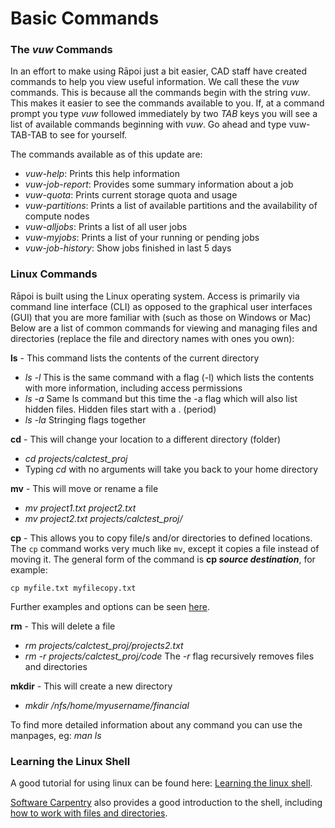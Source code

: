 # Basic Commands
### The _vuw_ Commands

In an effort to make using Rāpoi just a bit easier, CAD staff have created commands to help you view useful information.  We call these the _vuw_ commands.  This is because all the commands begin with the string _vuw_.  This makes it easier to see the commands available to you.  If, at a command prompt you type _vuw_ followed immediately by two _TAB_ keys you will see a list of available commands beginning with _vuw_.  Go ahead and type vuw-TAB-TAB to see for yourself.

The commands available as of this update are:

* _vuw-help_:            Prints this help information
* _vuw-job-report_:      Provides some summary information about a job
* _vuw-quota_:           Prints current storage quota and usage
* _vuw-partitions_:      Prints a list of available partitions and the availability of compute nodes
* _vuw-alljobs_:         Prints a list of all user jobs
* _vuw-myjobs_:          Prints a list of your running or pending jobs
* _vuw-job-history_:     Show jobs finished in last 5 days


### Linux Commands

Rāpoi is built using the Linux operating system. Access is primarily via command line interface (CLI) as opposed to the graphical user interfaces (GUI) that you are more familiar with (such as those on Windows or Mac) Below are a list of common commands for viewing and managing files and directories (replace the file and directory names with ones you own):

**ls** - This command lists the contents of the current directory
* _ls -l_ This is the same command with a flag (-l) which lists the contents with more information, including access permissions
* _ls -a_ Same ls command but this time the -a flag which will also list hidden files. Hidden files start with a . (period)
* _ls -la_ Stringing flags together

**cd** - This will change your location to a different directory (folder)
* _cd projects/calctest_proj_
* Typing _cd_ with no arguments will take you back to your home directory

**mv** - This will move or rename a file

* _mv project1.txt project2.txt_
* _mv project2.txt projects/calctest_proj/_

**cp** - This allows you to copy file/s and/or directories to defined locations. The ```cp``` command works very much like ```mv```, except it copies a file instead of moving it. 
The general form of the command is **cp _source destination_**, for example:

```cp myfile.txt myfilecopy.txt```

Further examples and options can be seen [here](https://www.howtoforge.com/linux-cp-command/).

**rm** - This will delete a file

* _rm projects/calctest_proj/projects2.txt_
* _rm -r projects/calctest_proj/code_
The _-r_ flag recursively removes files and directories

**mkdir** - This will create a new directory
* _mkdir /nfs/home/myusername/financial_

To find more detailed information about any command you can use the manpages,
eg:  _man ls_


### Learning the Linux Shell

A good tutorial for using linux can be found here:
[Learning the linux shell](http://linuxcommand.org/lc3_learning_the_shell.php).

[Software Carpentry](http://swcarpentry.github.io/shell-novice/) also provides a good introduction to the shell, including [how to work with files and directories](http://swcarpentry.github.io/shell-novice/03-create/index.html).
